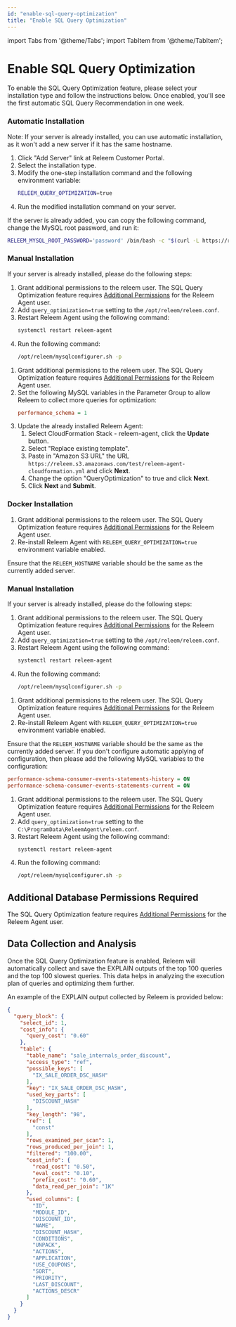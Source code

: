 ```yaml
---
id: "enable-sql-query-optimization"
title: "Enable SQL Query Optimization"
---
```


import Tabs from '@theme/Tabs';
import TabItem from '@theme/TabItem';

# Enable SQL Query Optimization

To enable the SQL Query Optimization feature, please select your installation type and follow the instructions below. Once enabled, you'll see the first automatic SQL Query Recommendation in one week.

<Tabs>
  <TabItem value="linux" label="Linux" default>

  ### Automatic Installation

  Note: If your server is already installed, you can use automatic installation, as it won't add a new server if it has the same hostname.

  1. Click "Add Server" link at Releem Customer Portal.
  2. Select the installation type.
  3. Modify the one-step installation command and the following environment variable:
     ```bash
     RELEEM_QUERY_OPTIMIZATION=true
     ```
  4. Run the modified installation command on your server.

  If the server is already added, you can copy the following command, change the MySQL root password, and run it:
  ```bash
  RELEEM_MYSQL_ROOT_PASSWORD='password' /bin/bash -c "$(curl -L https://releem.s3.amazonaws.com/v2/install.sh)" enable_query_optimization
  ```

  ### Manual Installation

  If your server is already installed, please do the following steps:

  1. Grant additional permissions to the releem user. The SQL Query Optimization feature requires [Additional Permissions](/releem-agent/mysql-permissions) for the Releem Agent user.
  2. Add `query_optimization=true` setting to the `/opt/releem/releem.conf`.
  3. Restart Releem Agent using the following command:
     ```bash
     systemctl restart releem-agent
     ```
  4. Run the following command:
     ```bash
     /opt/releem/mysqlconfigurer.sh -p
     ```

  </TabItem>
  <TabItem value="aws-rds" label="AWS RDS">

  1. Grant additional permissions to the releem user. The SQL Query Optimization feature requires [Additional Permissions](/releem-agent/mysql-permissions) for the Releem Agent user.
  2. Set the following MySQL variables in the Parameter Group to allow Releem to collect more queries for optimization:
     ```ini
     performance_schema = 1
     ```
  3. Update the already installed Releem Agent:
     1. Select CloudFormation Stack - releem-agent, click the **Update** button.
     2. Select "Replace existing template".
     3. Paste in "Amazon S3 URL" the URL `https://releem.s3.amazonaws.com/test/releem-agent-cloudformation.yml` and click **Next**.
     4. Change the option "QueryOptimization" to true and click **Next**.
     5. Click **Next** and **Submit**.

  </TabItem>
  <TabItem value="gcp-cloudsql" label="GCP Cloud SQL" default>

  ### Docker Installation

  1. Grant additional permissions to the releem user. The SQL Query Optimization feature requires [Additional Permissions](/releem-agent/mysql-permissions) for the Releem Agent user.
  2. Re-install Releem Agent with `RELEEM_QUERY_OPTIMIZATION=true` environment variable enabled.

  Ensure that the `RELEEM_HOSTNAME` variable should be the same as the currently added server.


  ### Manual Installation

  If your server is already installed, please do the following steps:

  1. Grant additional permissions to the releem user. The SQL Query Optimization feature requires [Additional Permissions](/releem-agent/mysql-permissions) for the Releem Agent user.
  2. Add `query_optimization=true` setting to the `/opt/releem/releem.conf`.
  3. Restart Releem Agent using the following command:
     ```bash
     systemctl restart releem-agent
     ```
  4. Run the following command:
     ```bash
     /opt/releem/mysqlconfigurer.sh -p
     ```

  </TabItem>
  <TabItem value="docker" label="Docker">

  1. Grant additional permissions to the releem user. The SQL Query Optimization feature requires [Additional Permissions](/releem-agent/mysql-permissions) for the Releem Agent user.
  2. Re-install Releem Agent with `RELEEM_QUERY_OPTIMIZATION=true` environment variable enabled.

  Ensure that the `RELEEM_HOSTNAME` variable should be the same as the currently added server. If you don't configure automatic applying of configuration, then please add the following MySQL variables to the configuration:

  ```ini
  performance-schema-consumer-events-statements-history = ON
  performance-schema-consumer-events-statements-current = ON
  ```

  </TabItem>
  <TabItem value="windows" label="Windows" default>

  1. Grant additional permissions to the releem user. The SQL Query Optimization feature requires [Additional Permissions](/releem-agent/mysql-permissions) for the Releem Agent user.
  2. Add `query_optimization=true` setting to the `C:\ProgramData\ReleemAgent\releem.conf`.
  3. Restart Releem Agent using the following command:
     ```bash
     systemctl restart releem-agent
     ```
  4. Run the following command:
     ```bash
     /opt/releem/mysqlconfigurer.sh -p
     ```
  </TabItem>
</Tabs>

## Additional Database Permissions Required

The SQL Query Optimization feature requires [Additional Permissions](/releem-agent/mysql-permissions) for the Releem Agent user.

## Data Collection and Analysis

Once the SQL Query Optimization feature is enabled, Releem will automatically collect and save the EXPLAIN outputs of the top 100 queries and the top 100 slowest queries. This data helps in analyzing the execution plan of queries and optimizing them further.

An example of the EXPLAIN output collected by Releem is provided below:
```json
{
  "query_block": {
    "select_id": 1,
    "cost_info": {
      "query_cost": "0.60"
    },
    "table": {
      "table_name": "sale_internals_order_discount",
      "access_type": "ref",
      "possible_keys": [
        "IX_SALE_ORDER_DSC_HASH"
      ],
      "key": "IX_SALE_ORDER_DSC_HASH",
      "used_key_parts": [
        "DISCOUNT_HASH"
      ],
      "key_length": "98",
      "ref": [
        "const"
      ],
      "rows_examined_per_scan": 1,
      "rows_produced_per_join": 1,
      "filtered": "100.00",
      "cost_info": {
        "read_cost": "0.50",
        "eval_cost": "0.10",
        "prefix_cost": "0.60",
        "data_read_per_join": "1K"
      },
      "used_columns": [
        "ID",
        "MODULE_ID",
        "DISCOUNT_ID",
        "NAME",
        "DISCOUNT_HASH",
        "CONDITIONS",
        "UNPACK",
        "ACTIONS",
        "APPLICATION",
        "USE_COUPONS",
        "SORT",
        "PRIORITY",
        "LAST_DISCOUNT",
        "ACTIONS_DESCR"
      ]
    }
  }
}
```
